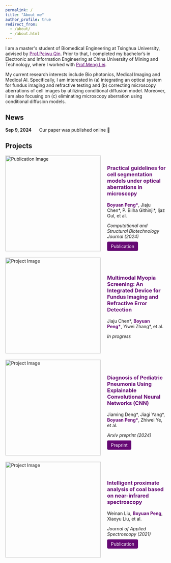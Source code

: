 ```yaml
---
permalink: /
title: "About me"
author_profile: true
redirect_from: 
  - /about/
  - /about.html
---
```


I am a master's student of Biomedical Engineering at Tsinghua University, advised by 
<a href="https://scholar.google.com/citations?user=yD3IOXkAAAAJ&hl=en&oi=ao" style="color: rgb(102, 8, 116);">Prof.Peiwu Qin</a>. 
Prior to that, I completed my bachelor’s in Electronic and Information Engineering at China University of Mining and Technology, where I worked with 
<a href="https://faculty.cumt.edu.cn/LM123456789101112/zh_CN/index/167772/list/" style="color: rgb(102, 8, 116);">Prof.Meng Lei</a>.

My current research interests include Bio photonics, Medical Imaging and Medical AI. Specifically, I am interested in (a) integrating an optical system for fundus imaging and refractive testing and (b) correcting microscopy aberrations of cell images by utilizing conditional diffusion model. Moreover, I am also focusing on (c) eliminating microscopy aberration using conditional diffusion models.

## News

<ul style="list-style-type: none; padding-left: 0;">
  <li style="margin-bottom: 15px;">
    <strong>Sep 9, 2024</strong> 
    <span style="margin-left: 20px;">Our paper was published online 🥳</span>
  </li>
</ul>

## Projects

<div style="display: flex; align-items: center; margin-bottom: 20px;">
  <img src="https://Xpeng1999.github.io/images/toc1.png" alt="Publication Image" style="width: 300px; margin-right: 20px; height: auto;">
  <div>
    <h3><a href="https://doi.org/10.1016/j.csbj.2024.09.002" target="_blank" style="text-decoration: none; color: rgb(102, 8, 116);">
    Practical guidelines for cell segmentation models under optical aberrations in microscopy
    </a></h3>
    <p><strong><span style="color: rgb(102, 8, 116);">Boyuan Peng*</span></strong>, Jiaju Chen*, P. Bilha Githinji*, Ijaz Gul, et al.</p>
    <p><em>Computational and Structural Biotechnology Journal (2024)</em></p>
    <a href="https://doi.org/10.1002/adom.202400123" style="text-decoration: none; padding: 6px 12px; background-color: rgb(102, 8, 116); color: white; border-radius: 4px; margin-right: 10px;">Publication</a>
  </div>
</div>

<div style="display: flex; align-items: center; margin-bottom: 20px;">
  <img src="https://Xpeng1999.github.io/images/toc4.png" alt="Project Image" style="width: 300px; margin-right: 20px; height: auto;">
  <div>
    <h3 style="text-decoration: none; color: rgb(102, 8, 116);">
      Multimodal Myopia Screening: An Integrated Device for Fundus Imaging and Refractive Error Detection
    </h3>
    <p>Jiaju Chen*, <strong><span style="color: rgb(102, 8, 116);">Boyuan Peng*</span></strong>, Yiwei Zhang*, et al.</p>
    <p><em>In progress</em></p>
  </div>
</div>

<div style="display: flex; align-items: center; margin-bottom: 20px;">
  <img src="https://Xpeng1999.github.io/images/toc2.png" alt="Project Image" style="width: 300px; margin-right: 20px; height: auto;">
  <div>
    <h3><a href="https://arxiv.org/abs/2404.00549" target="_blank" style="text-decoration: none; color: rgb(102, 8, 116);">
    Diagnosis of Pediatric Pneumonia Using Explainable Convolutional Neural Networks (CNN)
    </a></h3>
    <p>Jiaming Deng*, Jiagi Yang*, <strong><span style="color: rgb(102, 8, 116);">Boyuan Peng*</span></strong>, Zhiwei Ye, et al.</p>
    <p><em>Arxiv preprint (2024)</em></p>
    <a href="https://arxiv.org/abs/2404.00549" style="text-decoration: none; padding: 6px 12px; background-color: rgb(102, 8, 116); color: white; border-radius: 4px; margin-right: 10px;">Preprint</a>
  </div>
</div>

<div style="display: flex; align-items: center; margin-bottom: 20px;">
  <img src="https://Xpeng1999.github.io/images/toc3.png" alt="Project Image" style="width: 300px; margin-right: 20px; height: auto;">
  <div>
    <h3><a href="https://link.springer.com/article/10.1007/s10812-021-01220-5" target="_blank" style="text-decoration: none; color: rgb(102, 8, 116);">
    Intelligent proximate analysis of coal based on near-infrared spectroscopy
    </a></h3>
    <p>Weinan Liu, <strong><span style="color: rgb(102, 8, 116);">Boyuan Peng</span></strong>, Xiaoyu Liu, et al.</p>
    <p><em>Journal of Applied Spectroscopy (2021)</em></p>
    <a href="https://link.springer.com/article/10.1007/s10812-021-01220-5" style="text-decoration: none; padding: 6px 12px; background-color: rgb(102, 8, 116); color: white; border-radius: 4px;">Publication</a>
  </div>
</div>
